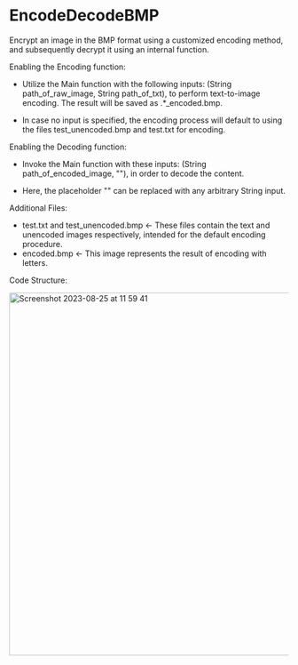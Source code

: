 # EncodeDecodeBMP

Encrypt an image in the BMP format using a customized encoding method, and subsequently decrypt it using an internal function.



Enabling the Encoding function:

- Utilize the Main function with the following inputs: (String path_of_raw_image, String path_of_txt), to perform text-to-image encoding. The result will be saved as .*_encoded.bmp.

- In case no input is specified, the encoding process will default to using the files test_unencoded.bmp and test.txt for encoding.


Enabling the Decoding function:

- Invoke the Main function with these inputs: (String path_of_encoded_image, \""), in order to decode the content.

- Here, the placeholder \"" can be replaced with any arbitrary String input.


Additional Files:

- test.txt and test_unencoded.bmp <- These files contain the text and unencoded images respectively, intended for the default encoding procedure.
- encoded.bmp <- This image represents the result of encoding with letters.


Code Structure:

   
<img width="653" alt="Screenshot 2023-08-25 at 11 59 41" src="https://github.com/Ji2018/EncodeDecodeBMP/assets/40760742/476094ce-0dc7-4a83-ae8b-774d4fe24d96">
